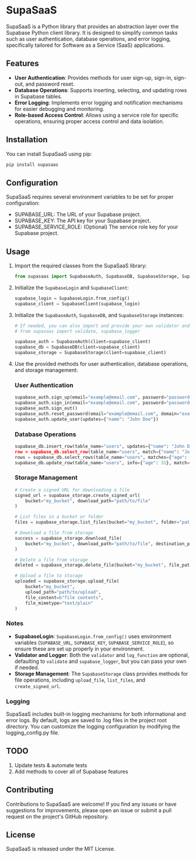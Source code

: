 # SupaSaaS

SupaSaaS is a Python library that provides an abstraction layer over the Supabase Python client library. It is designed to simplify common tasks such as user authentication, database operations, and error logging, specifically tailored for Software as a Service (SaaS) applications.

## Features

- **User Authentication**: Provides methods for user sign-up, sign-in, sign-out, and password reset.
- **Database Operations**: Supports inserting, selecting, and updating rows in Supabase tables.
- **Error Logging**: Implements error logging and notification mechanisms for easier debugging and monitoring.
- **Role-based Access Control**: Allows using a service role for specific operations, ensuring proper access control and data isolation.

## Installation

You can install SupaSaaS using pip:

```bash
pip install supasaas
```

## Configuration

SupaSaaS requires several environment variables to be set for proper configuration:

- SUPABASE_URL: The URL of your Supabase project.
- SUPABASE_KEY: The API key for your Supabase project.
- SUPABASE_SERVICE_ROLE: (Optional) The service role key for your Supabase project.

## Usage

1. Import the required classes from the SupaSaaS library:

    ```python
    from supasaas import SupabaseAuth, SupabaseDB, SupabaseStorage, SupabaseClient, SupabaseLogin
    ```

2. Initialize the `SupabaseLogin` and `SupabaseClient`:

    ```python
    supabase_login = SupabaseLogin.from_config()
    supabase_client = SupabaseClient(supabase_login)
    ```

3. Initialize the `SupabaseAuth`, `SupabaseDB`, and `SupabaseStorage` instances:

    ```python
    # If needed, you can also import and provide your own validator and logger
    # from supasaas import validate, supabase_logger

    supabase_auth = SupabaseAuth(client=supabase_client)
    supabase_db = SupabaseDB(client=supabase_client)
    supabase_storage = SupabaseStorage(client=supabase_client)
    ```

4. Use the provided methods for user authentication, database operations, and storage management:

   ### User Authentication

    ```python
    supabase_auth.sign_up(email="example@email.com", password="password123")
    supabase_auth.sign_in(email="example@email.com", password="password123")
    supabase_auth.sign_out()
    supabase_auth.reset_password(email="example@email.com", domain="example.com")
    supabase_auth.update_user(updates={"name": "John Doe"})
    ```

   ### Database Operations

    ```python
    supabase_db.insert_row(table_name="users", updates={"name": "John Doe", "age": 30"})
    row = supabase_db.select_row(table_name="users", match={"name": "John Doe"})
    rows = supabase_db.select_rows(table_name="users", matches={"age": [30, 40]})
    supabase_db.update_row(table_name="users", info={"age": 31}, match={"name": "John Doe"})
    ```

   ### Storage Management

    ```python
    # Create a signed URL for downloading a file
    signed_url = supabase_storage.create_signed_url(
        bucket="my_bucket", download_path="path/to/file"
    )
    
    # List files in a bucket or folder
    files = supabase_storage.list_files(bucket="my_bucket", folder="path/to/folder")
    
    # Download a file from storage
    success = supabase_storage.download_file(
        bucket="my_bucket", download_path="path/to/file", destination_path=Path("/local/path")
    )
    
    # Delete a file from storage
    deleted = supabase_storage.delete_file(bucket="my_bucket", file_path="path/to/file")
    
    # Upload a file to storage
    uploaded = supabase_storage.upload_file(
        bucket="my_bucket",
        upload_path="path/to/upload",
        file_content=b"file contents",
        file_mimetype="text/plain"
    )
    ```

### Notes

- **SupabaseLogin**: `SupabaseLogin.from_config()` uses environment variables (`SUPABASE_URL`, `SUPABASE_KEY`, `SUPABASE_SERVICE_ROLE`), so ensure these are set up properly in your environment.
- **Validator and Logger**: Both the `validator` and `log_function` are optional, defaulting to `validate` and `supabase_logger`, but you can pass your own if needed.
- **Storage Management**: The `SupabaseStorage` class provides methods for file operations, including `upload_file`, `list_files`, and `create_signed_url`.

### Logging

SupaSaaS includes built-in logging mechanisms for both informational and error logs. By default, logs are saved to .log files in the project root directory. You can customize the logging configuration by modifying the logging_config.py file.

## TODO

1. Update tests & automate tests
2. Add methods to cover all of Supabase features

## Contributing

Contributions to SupaSaaS are welcome! If you find any issues or have suggestions for improvements, please open an issue or submit a pull request on the project's GitHub repository.

## License

SupaSaaS is released under the MIT License.
